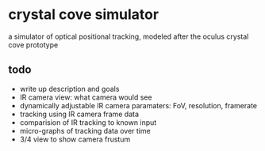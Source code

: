 # crystal cove simulator

a simulator of optical positional tracking, modeled after the oculus crystal cove prototype

## todo

* write up description and goals
* IR camera view: what camera would see
* dynamically adjustable IR camera paramaters: FoV, resolution, framerate
* tracking using IR camera frame data
* comparision of IR tracking to known input
* micro-graphs of tracking data over time
* 3/4 view to show camera frustum
